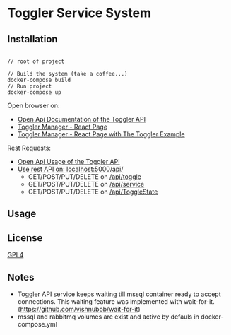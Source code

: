 # Toggler Service System


## Installation

```

// root of project

// Build the system (take a coffee...) 
docker-compose build
// Run project
docker-compose up

```

Open browser on:

- [Open Api Documentation of the Toggler API](http://localhost:5000/swagger/index.html) 
- [Toggler Manager - React Page](http://localhost:5001/) 
- [Toggler Manager - React Page with The Toggler Example](http://localhost:5001/example) 

Rest Requests:

- [Open Api Usage of the Toggler API](http://localhost:5000/swagger/index.html) 
- [Use rest API on: localhost:5000/api/](localhost:5000/api)
    - GET/POST/PUT/DELETE on [/api/toggle](http://localhost:5000/api/toggle)
    - GET/POST/PUT/DELETE on [/api/service](http://localhost:5000/api/service)
    - GET/POST/PUT/DELETE on [/api/ToggleState](http://localhost:5000/api/toggle)



## Usage


## License
[GPL4](https://choosealicense.com/licenses/gpl-3.0/#)



## Notes
- Toggler API service keeps waiting till mssql container ready to accept connections. This waiting feature was implemented with wait-for-it.
(https://github.com/vishnubob/wait-for-it)
- mssql and rabbitmq volumes are exist and active by defauls in docker-compose.yml